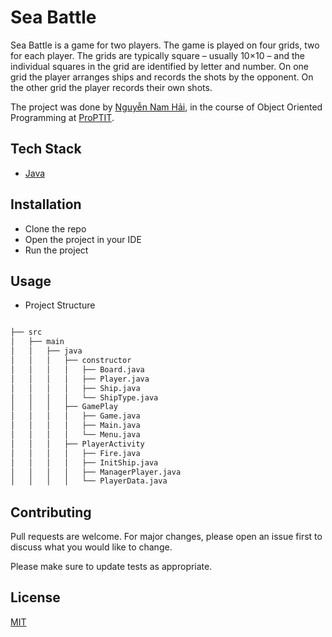 # Sea Battle

Sea Battle is a game for two players. The game is played on four grids, two for each player. The grids are typically square – usually 10×10 – and the individual squares in the grid are identified by letter and number. On one grid the player arranges ships and records the shots by the opponent. On the other grid the player records their own shots.

The project was done by [Nguyễn Nam Hải](https://github.com/HandQ2212), in the course of Object Oriented Programming at [ProPTIT](https://proptit.com/).


## Tech Stack

- [Java](https://www.java.com/en/) 


## Installation

- Clone the repo
- Open the project in your IDE
- Run the project


## Usage

- Project Structure

```bash

├── src
│   ├── main
│   │   ├── java
│   │   │   ├── constructor
│   │   │   │   ├── Board.java
│   │   │   │   ├── Player.java
│   │   │   │   ├── Ship.java
│   │   │   │   └── ShipType.java
│   │   │   ├── GamePlay
│   │   │   │   ├── Game.java
│   │   │   │   ├── Main.java
│   │   │   │   └── Menu.java
│   │   │   ├── PlayerActivity
│   │   │   │   ├── Fire.java
│   │   │   │   ├── InitShip.java
│   │   │   │   ├── ManagerPlayer.java
│   │   │   │   └── PlayerData.java


```

## Contributing

Pull requests are welcome. For major changes, please open an issue first
to discuss what you would like to change.

Please make sure to update tests as appropriate.

## License

[MIT](https://choosealicense.com/licenses/mit/)